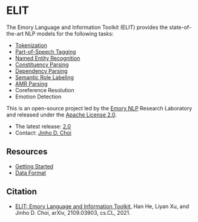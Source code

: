 # ELIT

The Emory Language and Information Toolkit (ELIT) provides the state-of-the-art NLP models for the following tasks:

* [Tokenization](docs/tokenization.md)
* [Part-of-Speech Tagging](docs/part_of_speech_tagging.md)
* [Named Entity Recognition](docs/named_entity_recognition.md)
* [Constituency Parsing](docs/constituency_parsing.md)
* [Dependency Parsing](docs/dependency_parsing.md)
* [Semantic Role Labeling](docs/semantic_role_labeling.md)
* [AMR Parsing](docs/abstract_meaning_parsing.md)
* Coreference Resolution
* Emotion Detection

This is an open-source project led by the [Emory NLP](http://nlp.cs.emory.edu/) Research Laboratory and released under the [Apache License 2.0](LICENSE).

* The latest release: [2.0](https://pypi.org/project/elit/)
* Contact: [Jinho D. Choi](http://www.cs.emory.edu/~choi)

## Resources

* [Getting Started](docs/getting_started.md)
* [Data Format](docs/data_format.md)

## Citation

* [ELIT: Emory Language and Information Toolkit](https://arxiv.org/abs/2109.03903), Han He, Liyan Xu, and Jinho D. Choi, arXiv, 2109.03903, cs.CL, 2021.
